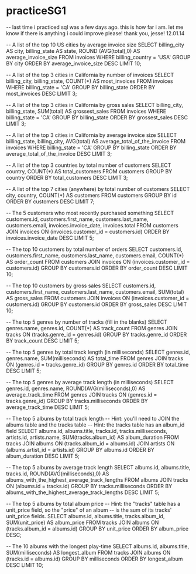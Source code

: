 practiceSG1
===========

-- last time i practiced sql was a few days ago. 
this is how far i am. let me know if there is anything 
i could improve please! thank you, jesse! 12.01.14



-- A list of the top 10 US cities by average invoice size
SELECT billing_city AS city, billing_state AS state,
  ROUND (AVG(total),0) AS average_invoice_size
FROM invoices
WHERE billing_country = 'USA'
GROUP BY city
ORDER BY average_invoice_size
DESC LIMIT 10;

-- A list of the top 3 cities in California by number of invoices
SELECT billing_city, billing_state,
  COUNT(*) AS most_invoices
FROM invoices
WHERE billing_state = 'CA'
GROUP BY billing_state
ORDER BY most_invoices
DESC LIMIT 3;

-- A list of the top 3 cities in California by gross sales
SELECT billing_city, billing_state,
  SUM(total) AS grossest_sales
FROM invoices
WHERE billing_state = 'CA'
GROUP BY billing_state
ORDER BY grossest_sales
DESC LIMIT 3;

-- A list of the top 3 cities in California by average invoice size
SELECT billing_state, billing_city,
  AVG(total) AS average_total_of_the_invoice
FROM invoices
WHERE billing_state = 'CA'
GROUP BY billing_state
ORDER BY average_total_of_the_invoice
DESC LIMIT 3;

-- A list of the top 3 countries by total number of customers
SELECT country,
  COUNT(*) AS total_customers
FROM customers
GROUP BY country
ORDER BY total_customers
DESC LIMIT 3;

-- A list of the top 7 cities (anywhere) by total number of customers
SELECT city, country,
  COUNT(*) AS customers
FROM customers
GROUP BY id
ORDER BY customers
DESC LIMIT 7;



-- The 5 customers who most recently purchased something
SELECT customers.id, customers.first_name,
customers.last_name, customers.email,
invoices.invoice_date, invoices.total
FROM customers
JOIN invoices
ON (invoices.customer_id = customers.id)
ORDER BY invoices.invoice_date 
DESC LIMIT 5;


-- The top 10 customers by total number of orders
SELECT customers.id, customers.first_name,
customers.last_name, customers.email,
COUNT(*) AS order_count
FROM customers
JOIN invoices
ON (invoices.customer_id = customers.id)
GROUP BY customers.id
ORDER BY order_count
DESC LIMIT 10;



-- The top 10 customers by gross sales
SELECT customers.id, customers.first_name,
customers.last_name, customers.email,
SUM(total) AS gross_sales
FROM customers
JOIN invoices
ON (invoices.customer_id = customers.id)
GROUP BY customers.id
ORDER BY gross_sales
DESC LIMIT 10;


-- The top 5 genres by number of tracks (fill in the blanks)
SELECT genres.name, genres.id, 
COUNT(*) AS track_count
FROM genres
JOIN tracks
ON (tracks.genre_id = genres.id)
GROUP BY tracks.genre_id
ORDER BY track_count
DESC LIMIT 5;



-- The top 5 genres by total track length (in milliseconds)
SELECT genres.id, genres.name,
SUM(milliseconds) AS total_time
FROM genres
JOIN tracks
ON (genres.id = tracks.genre_id)
GROUP BY genres.id
ORDER BY total_time
DESC LIMIT 5;


-- The top 5 genres by average track length (in milliseconds)
SELECT genres.id, genres.name,
ROUND(AVG(milliseconds),0) AS average_track_time
FROM genres
JOIN tracks
ON (genres.id = tracks.genre_id)
GROUP BY tracks.milliseconds
ORDER BY average_track_time
DESC LIMIT 5;


-- The top 5 albums by total track length
-- Hint: you'll need to JOIN the albums table and the tracks table
-- Hint: the tracks table has an album_id field
SELECT albums.id, albums.title,
tracks.id, tracks.milliseconds, 
artists.id, artists.name,
SUM(tracks.album_id) AS album_duration
FROM tracks
JOIN albums
ON (tracks.album_id = albums.id)
JOIN artists
ON (albums.artist_id = artists.id)
GROUP BY albums.id
ORDER BY album_duration
DESC LIMIT 5;


-- The top 5 albums by average track length
SELECT albums.id, albums.title, 
tracks.id,
ROUND(AVG(milliseconds),0) AS albums_with_the_highest_average_track_lengths
FROM albums
JOIN tracks
ON (albums.id = tracks.id)
GROUP BY tracks.milliseconds
ORDER BY albums_with_the_highest_average_track_lengths
DESC LIMIT 5;

-- The top 5 albums by total album price
-- Hint: the "tracks" table has a unit_price field, so the "price" of an album
--       is the sum of its tracks' unit_price fields.
SELECT albums.id, albums.title,
tracks.album_id, 
SUM(unit_price) AS album_price
FROM tracks
JOIN albums
ON (tracks.album_id = albums.id)
GROUP BY unit_price
ORDER BY album_price
DESC;



-- The 10 albums with the longest play-time
SELECT albums.id, albums.title,
SUM(milliseconds) AS longest_album
FROM tracks
JOIN albums
ON (tracks.id = albums.id)
GROUP BY milliseconds
ORDER BY longest_album
DESC LIMIT 10;



